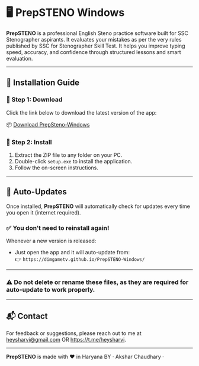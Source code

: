 # 🖥️ PrepSTENO Windows

**PrepSTENO** is a professional English Steno practice software built for SSC Stenographer aspirants. It evaluates your mistakes as per the very rules published by SSC for Stenographer Skill Test. It helps you improve typing speed, accuracy, and confidence through structured lessons and smart evaluation.

---

## 🚀 Installation Guide

### 🔹 Step 1: Download
Click the link below to download the latest version of the app:

📦 [Download PrepSteno-Windows](https://github.com/dimgametv/prepsteno-windows/raw/main/PrepSTENO_WindowsLatest.zip)

### 🔹 Step 2: Install
1. Extract the ZIP file to any folder on your PC.
2. Double-click `setup.exe` to install the application.
3. Follow the on-screen instructions.

---

## 🔄 Auto-Updates

Once installed, **PrepSTENO** will automatically check for updates every time you open it (internet required).

### ✅ You don’t need to reinstall again!  
Whenever a new version is released:
- Just open the app and it will auto-update from:  
  👉 `https://dimgametv.github.io/PrepSTENO-Windows/`

---

### ⚠️ Do not delete or rename these files, as they are required for auto-update to work properly.

---

## 📬 Contact

For feedback or suggestions, please reach out to me at heysharvi@gmail.com OR https://t.me/heysharvi.

---

**PrepSTENO** is made with ❤️ in Haryana BY · Akshar Chaudhary ·

